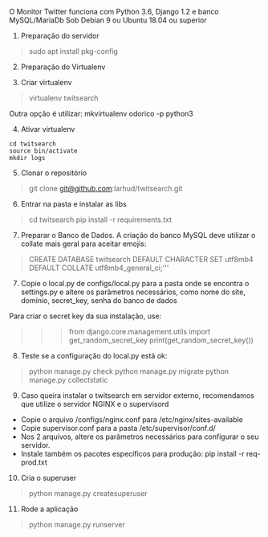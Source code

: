 O Monitor Twitter funciona com Python 3.6, Django 1.2 e banco MySQL/MariaDb 
Sob Debian 9 ou Ubuntu 18.04 ou superior

1) Preparação do servidor

> sudo apt install pkg-config

2) Preparação do Virtualenv

3) Criar virtualenv
> virtualenv twitsearch

Outra opção é utilizar: mkvirtualenv odorico -p python3

4) Ativar virtualenv
```
cd twitsearch
source bin/activate
mkdir logs
```
5) Clonar o repositório
> git clone git@github.com:larhud/twitsearch.git

6. Entrar na pasta e instalar as libs
> cd twitsearch
> pip install -r requirements.txt

7. Preparar o Banco de Dados. A criação do banco MySQL deve utilizar o collate mais geral para aceitar emojis: 

> CREATE DATABASE twitsearch DEFAULT CHARACTER SET utf8mb4 DEFAULT COLLATE utf8mb4_general_ci;'''

7. Copie o local.py de configs/local.py para a pasta onde se encontra o settings.py e altere
os parâmetros necessários, como nome do site, domínio, secret_key, senha do banco de dados

Para criar o secret key da sua instalação, use:

>>> from django.core.management.utils import get_random_secret_key
>>> print(get_random_secret_key())
   
8. Teste se a configuração do local.py está ok:
> python manage.py check
> python manage.py migrate
> python manage.py collectstatic

9. Caso queira instalar o twitsearch em servidor externo, recomendamos que utilize o servidor NGINX e o supervisord
* Copie o arquivo /configs/nginx.conf para /etc/nginx/sites-available
* Copie supervisor.conf para a pasta /etc/supervisor/conf.d/
* Nos 2 arquivos, altere os parâmetros necessários para configurar o seu servidor.
* Instale também os pacotes específicos para produção: pip install -r req-prod.txt 

10. Cria o superuser
> python manage.py createsuperuser

11. Rode a aplicação
> python manage.py runserver


